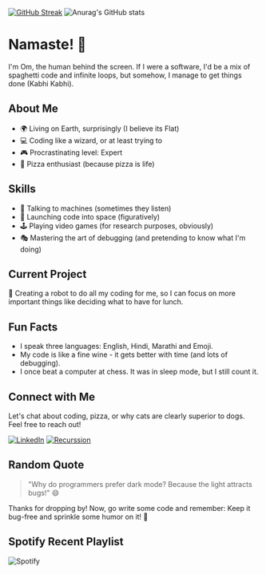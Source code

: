 [![GitHub Streak](https://streak-stats.demolab.com?user=omsandeepatil&theme=merko&hide_border=true&date_format=j%20M%5B%20Y%5D&card_width=400)](https://git.io/streak-stats)
![Anurag's GitHub stats](https://github-readme-stats.vercel.app/api?username=omsandeepatil&show_icons=true&theme=merko&hide_border=true&line_height=20)
# Namaste! 🙏
I'm Om, the human behind the screen. If I were a software, I'd be a mix of spaghetti code and infinite loops, but somehow, I manage to get things done (Kabhi Kabhi).
 
## About Me

- 🌍 Living on Earth, surprisingly (I believe its Flat)
- 💻 Coding like a wizard, or at least trying to 
- 🎮 Procrastinating level: Expert
- 🍕 Pizza enthusiast (because pizza is life)

## Skills

- 💬 Talking to machines (sometimes they listen)
- 🚀 Launching code into space (figuratively)
- 🕹 Playing video games (for research purposes, obviously)
- 🎭 Mastering the art of debugging (and pretending to know what I'm doing)

## Current Project

🤖 Creating a robot to do all my coding for me, so I can focus on more important things like deciding what to have for lunch.

## Fun Facts

- I speak three languages: English, Hindi, Marathi and Emoji.
- My code is like a fine wine - it gets better with time (and lots of debugging).
- I once beat a computer at chess. It was in sleep mode, but I still count it.

## Connect with Me

Let's chat about coding, pizza, or why cats are clearly superior to dogs. Feel free to reach out!

[![LinkedIn](https://img.shields.io/badge/-LinkedIn-blue?style=flat&logo=linkedin)](https://www.linkedin.com/in/omsandeeppatil)
[![Recurssion](https://img.shields.io/badge/-Website-brightgreen?style=flat&logo=firefox)](https://github.com/omsandeepatil)

## Random Quote

> "Why do programmers prefer dark mode? Because the light attracts bugs!" 😄

Thanks for dropping by! Now, go write some code and remember: Keep it bug-free and sprinkle some humor on it! 🚀

## Spotify Recent Playlist

![Spotify](https://spotify-recently-played-readme.vercel.app/api?user=31uw53f5454epgmtenldpssnng4a&width=1000)
